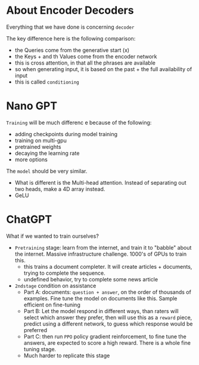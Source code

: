 # About Encoder Decoders

Everything that we have done is concerning `decoder`

The key difference here is the following comparison:

- the Queries come from the generative start (x)
- the Keys + and th Values come from the encoder network
- this is cross attention, in that all the phrases are available
- so when generating input, it is based on the past + the full availability of input
- this is called `conditioning`

# Nano GPT

`Training` will be much differenc e because of the following:

- adding checkpoints during model training
- training on multi-gpu
- pretrained weights
- decaying the learning rate
- more options

The `model` should be very similar.

- What is different is the Multi-head attention. Instead of separating out two heads, make a 4D array instead.
- GeLU

# ChatGPT

What if we wanted to train ourselves?

- `Pretraining` stage: learn from the internet, and train it to "babble" about the internet. Massive infrastructure challenge. 1000's of GPUs to train this.
    - this trains a document completer. It will create articles + documents, trying to complete the sequence.
    - undefined behavior, try to complete some news article
- `2ndstage` condition on assistance
    - Part A: documents: `question + answer`, on the order of thousands of examples. Fine tune the model on documents like this. Sample efficient on fine-tuning
    - Part B: Let the model respond in different ways, than raters will select which answer they prefer, then will use this as a `reward` piece, predict using a different network, to guess which response would be preferred
    - Part C: then run `PPO` policy gradient reinforcement, to fine tune the answers, are expected to score a high reward. There is a whole fine tuning stage.
    - Much harder to replicate this stage

 
